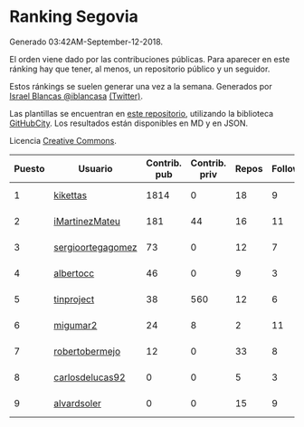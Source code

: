 # Ranking Segovia

Generado 03:42AM-September-12-2018.

El orden viene dado por las contribuciones públicas. Para aparecer en este ránking hay que tener, al menos, un repositorio público y un seguidor.

Estos ránkings se suelen generar una vez a la semana. Generados por [Israel Blancas @iblancasa](https://github.com/iblancasa/) [(Twitter)](https://twitter.com/iblancasa).

Las plantillas se encuentran en [este repositorio](https://github.com/iblancasa/GH-Spanish-Ranking), utilizando la biblioteca [GitHubCity](https://github.com/iblancasa/GitHubCity). Los resultados están disponibles en MD y en JSON.

Licencia [Creative Commons](https://creativecommons.org/licenses/by/4.0/).

| Puesto   |  Usuario  | Contrib. pub | Contrib. priv |Repos| Followers | Desde |  Avatar  |
|----------|-----------|--------------|---------------|-----|-----------|-------|----------|
|1|[kikettas](https://github.com/kikettas)|1814|0|18|9|2014-10-08|![kikettas]()|
|2|[iMartinezMateu](https://github.com/iMartinezMateu)|181|44|16|11|2014-10-19|![iMartinezMateu]()|
|3|[sergioortegagomez](https://github.com/sergioortegagomez)|73|0|12|7|2014-09-14|![sergioortegagomez]()|
|4|[albertocc](https://github.com/albertocc)|46|0|9|3|2015-08-18|![albertocc]()|
|5|[tinproject](https://github.com/tinproject)|38|560|12|6|2013-03-01|![tinproject]()|
|6|[migumar2](https://github.com/migumar2)|24|8|2|11|2011-05-31|![migumar2]()|
|7|[robertobermejo](https://github.com/robertobermejo)|12|0|33|8|2010-03-13|![robertobermejo]()|
|8|[carlosdelucas92](https://github.com/carlosdelucas92)|0|0|5|3|2015-01-27|![carlosdelucas92]()|
|9|[alvardsoler](https://github.com/alvardsoler)|0|0|15|9|2013-04-09|![alvardsoler]()|
